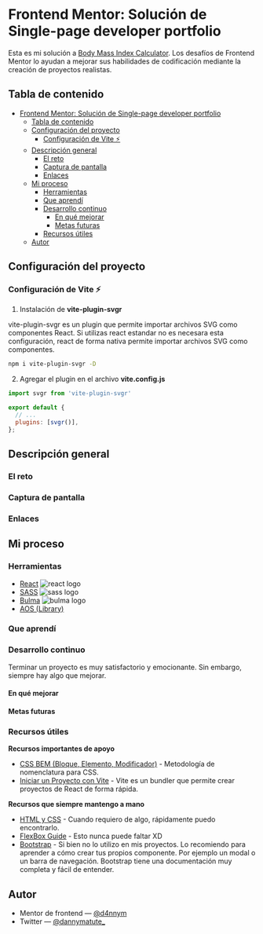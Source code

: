# Frontend Mentor: Solución de Single-page developer portfolio

Esta es mi solución a [Body Mass Index Calculator](). Los desafíos de Frontend Mentor lo ayudan a mejorar sus habilidades de codificación mediante la creación de proyectos realistas.


## Tabla de contenido

- [Frontend Mentor: Solución de Single-page developer portfolio](#frontend-mentor-solución-de-single-page-developer-portfolio)
  - [Tabla de contenido](#tabla-de-contenido)
  - [Configuración del proyecto](#configuración-del-proyecto)
    - [Configuración de Vite ⚡](#configuración-de-vite-)
  - [Descripción general](#descripción-general)
    - [El reto](#el-reto)
    - [Captura de pantalla](#captura-de-pantalla)
    - [Enlaces](#enlaces)
  - [Mi proceso](#mi-proceso)
    - [Herramientas](#herramientas)
    - [Que aprendí](#que-aprendí)
    - [Desarrollo continuo](#desarrollo-continuo)
      - [En qué mejorar](#en-qué-mejorar)
      - [Metas futuras](#metas-futuras)
    - [Recursos útiles](#recursos-útiles)
  - [Autor](#autor)

## Configuración del proyecto 

### Configuración de Vite ⚡

1. Instalación de **vite-plugin-svgr**

vite-plugin-svgr es un plugin que permite importar archivos SVG como componentes React. Si utilizas react estandar no es necesara esta configuración, react de forma nativa permite importar archivos SVG como componentes. 

```bash
npm i vite-plugin-svgr -D
``` 
2. Agregar el plugin en el archivo **vite.config.js**

```js 
import svgr from 'vite-plugin-svgr' 

export default {
  // ...
  plugins: [svgr()],
};
```
## Descripción general

### El reto



### Captura de pantalla




### Enlaces



## Mi proceso

### Herramientas

- [React](https://es.react.dev/) ![react logo](./public/media/react_logo.png)
- [SASS](https://sass-lang.com/) ![sass logo](./public/media/sass_logo.png)
- [Bulma](https://bulma.io/) ![bulma logo](./public/media/bulma_logo.png)
- [AOS (Library)](https://michalsnik.github.io/aos/) 

### Que aprendí


### Desarrollo continuo

Terminar un proyecto es muy satisfactorio y emocionante. Sin embargo, siempre hay algo que mejorar. 

#### En qué mejorar


#### Metas futuras 


### Recursos útiles

**Recursos importantes de apoyo**

- [CSS BEM (Bloque, Elemento, Modificador)](https://platzi.com/blog/bem/) - Metodología de nomenclatura para CSS.
- [Iniciar un Proyecto con Vite](https://carlosazaustre.es/react-vite) - Vite es un bundler que permite crear proyectos de React de forma rápida.

**Recursos que siempre mantengo a mano**
- [HTML y CSS](https://marksheet.io/) - Cuando requiero de algo, rápidamente puedo encontrarlo. 
- [FlexBox Guide](https://css-tricks.com/snippets/css/a-guide-to-flexbox/) - Esto nunca puede faltar XD
- [Bootstrap](https://getbootstrap.com/) - Si bien no lo utilizo en mis proyectos. Lo recomiendo para aprender a cómo crear tus propios componente. Por ejemplo un modal o un barra de navegación. Bootstrap tiene una documentación muy completa y fácil de entender. 

## Autor

- Mentor de frontend — [@d4nnym](https://www.frontendmentor.io/profile/d4nnym)
- Twitter — [@dannymatute_](https://twitter.com/dannymatute_)

